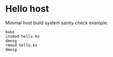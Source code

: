 # Hello host

Minimal host build system sanity check example.

    make
    insmod hello.ko
    dmesg
    rmmod hello.ko
    dmesg
